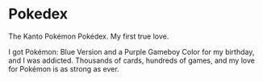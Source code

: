 # Pokedex
 The Kanto Pokémon Pokédex. My first true love.
 
 I got Pokémon: Blue Version and a Purple Gameboy Color for my birthday, and I was addicted. Thousands of cards, hundreds of games, and my love for Pokémon is as strong as ever.
